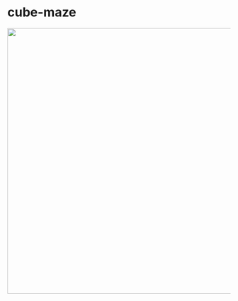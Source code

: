 # cube-maze
<p>
    <img src="cube-maze/ui-example-screenshot.png" width="900" height="600" />
</p>
